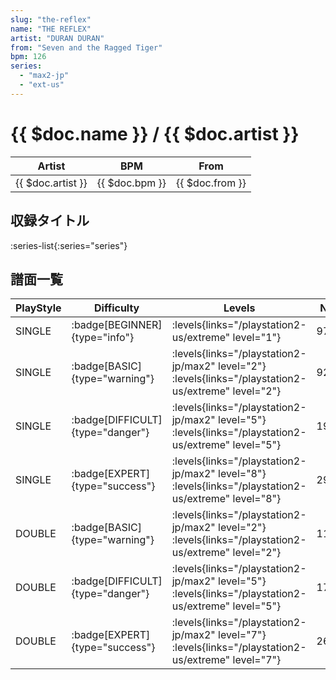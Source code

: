 ```yaml
---
slug: "the-reflex"
name: "THE REFLEX"
artist: "DURAN DURAN"
from: "Seven and the Ragged Tiger"
bpm: 126
series:
  - "max2-jp"
  - "ext-us"
---
```


# {{ $doc.name }} / {{ $doc.artist }}

|Artist|BPM|From|
|------|---|----|
|{{ $doc.artist }}|{{ $doc.bpm }}|{{ $doc.from }}|

## 収録タイトル

:series-list{:series="series"}

## 譜面一覧

|PlayStyle|Difficulty|Levels|Notes|Movie|
|---------|----------|------|-----|-----|
|SINGLE| :badge[BEGINNER]{type="info"}| :levels{links="/playstation2-us/extreme" level="1"}|97/0||
|SINGLE| :badge[BASIC]{type="warning"}| :levels{links="/playstation2-jp/max2" level="2"}  :levels{links="/playstation2-us/extreme" level="2"}|92/9||
|SINGLE| :badge[DIFFICULT]{type="danger"}| :levels{links="/playstation2-jp/max2" level="5"}  :levels{links="/playstation2-us/extreme" level="5"}|196/2||
|SINGLE| :badge[EXPERT]{type="success"}| :levels{links="/playstation2-jp/max2" level="8"}  :levels{links="/playstation2-us/extreme" level="8"}|292/12||
|DOUBLE| :badge[BASIC]{type="warning"}| :levels{links="/playstation2-jp/max2" level="2"}  :levels{links="/playstation2-us/extreme" level="2"}|112/3||
|DOUBLE| :badge[DIFFICULT]{type="danger"}| :levels{links="/playstation2-jp/max2" level="5"}  :levels{links="/playstation2-us/extreme" level="5"}|176/12||
|DOUBLE| :badge[EXPERT]{type="success"}| :levels{links="/playstation2-jp/max2" level="7"}  :levels{links="/playstation2-us/extreme" level="7"}|267/8||
